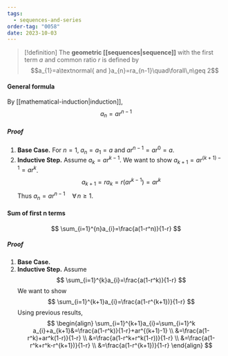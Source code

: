 ```yaml
---
tags:
  - sequences-and-series
order-tag: "0058"
date: 2023-10-03
---
```

>[!definition]
>The **geometric [[sequences|sequence]]** with the first term $a$ and common ratio $r$ is defined by
>$$a_{1}=a\textnormal{ and }a_{n}=ra_{n-1}\quad\forall\,n\geq 2$$

#### General formula
By [[mathematical-induction|induction]],
$$
a_{n}=ar^{n-1}
$$
##### Proof
1. **Base Case.** For $n=1,\;a_{n}=a_{1}=a$ and $ar^{n-1}=ar^0=a$.
2. **Inductive Step.** Assume $a_{k}=ar^{k-1}$. We want to show $a_{k+1}=ar^{(k+1)-1}=ar^k$.
$$a_{k+1}=ra_{k}=r(ar^{k-1})=ar^k$$   Thus $a_{n}=ar^{n-1}\quad\forall\,n\geq 1$.

#### Sum of first n terms
$$
\sum_{i=1}^{n}a_{i}=\frac{a(1-r^n)}{1-r}
$$
##### Proof
1. **Base Case.** 
2. **Inductive Step.** Assume
$$
\sum_{i=1}^{k}a_{i}=\frac{a(1-r^k)}{1-r}
$$
    We want to show
$$
\sum_{i=1}^{k+1}a_{i}=\frac{a(1-r^{k+1})}{1-r}
$$
    Using previous results,
$$
\begin{align}
\sum_{i=1}^{k+1}a_{i}=\sum_{i=1}^k a_{i}+a_{k+1}&=\frac{a(1-r^k)}{1-r}+ar^{(k+1)-1} \\
&=\frac{a(1-r^k)+ar^k(1-r)}{1-r} \\
&=\frac{a(1-r^k+r^k(1-r))}{1-r} \\
&=\frac{a(1-r^k+r^k-r^{k+1})}{1-r} \\
&=\frac{a(1-r^{k+1})}{1-r}
\end{align}
$$

